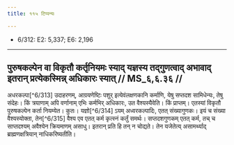 ```yaml
---
title: ११५ टिप्पन्यः

---
```

- 6/312: E2: 5,337; E6: 2,196

____________________________________________


## पुरुषकल्पेन वा विकृतौ कर्तृनियमः स्याद् यज्ञस्य तद्गुणत्वाद् अभावाद् इतरान् प्रत्येकस्मिन्न् अधिकारः स्यात् // MS_६,६.३६ //

अधरकल्पा[^6/313] उदाहरणम्, आग्रयणेष्टिः पशुर् इत्येवंलक्षणकानि कर्माणि, येषु सप्तदश सामिधेन्यः, तेषु संदेहः। किं त्रयाणाम् अपि वर्णानाम् एभिः कर्मभिर् अधिकारः, उत वैश्यस्यैवेति। किं प्राप्तम्। एतस्यां विकृतौ पुरुषकल्पेन कर्ता नियम्येत। कुतः। यज्ञो[^6/314] ऽयम् अध्वरकल्पादिः, एतत् संख्यागुणकः। इयं च संख्या वैश्यस्योक्ता, तेन[^6/315] वैश्य एव एतत् कर्म कृत्स्नं कर्तुं समर्थः। सप्तदशगुणकम् एतत् कर्म, तच् च साप्तदश्यम् अवैश्येन क्रियमाणम् असाधु। इतरान् प्रति हि तन् न चोद्यते। तेन यजेतेत्य् असामर्थ्याद् ब्राह्मणक्षत्रियान् नाधिकरिष्यतीति।
